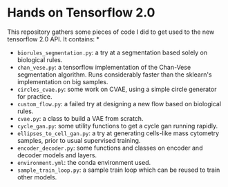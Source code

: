 # Hands on Tensorflow 2.0

This repository gathers some pieces of code I did to get used to the new tensorflow 2.0 API.
It contains:
* 
* `biorules_segmentation.py`: a try at a segmentation based solely on biological rules.
* `chan_vese.py`: a tensorflow implementation of the Chan-Vese segmentation algorithm. Runs considerably faster than the sklearn's implementation on big samples.  
* `circles_cvae.py`: some work on CVAE, using a simple circle generator for practice.
* `custom_flow.py`: a failed try at designing a new flow based on biological rules.
* `cvae.py`: a class to build a VAE from scratch.
* `cycle_gan.py`: some utility functions to get a cycle gan running rapidly.
* `ellipses_to_cell_gan.py`: a try at generating cells-like mass cytometry samples, prior to usual supervised training.
* `encoder_decoder.py`: some functions and classes on encoder and decoder models and layers.
* `environment.yml`: the conda environment used. 
* `sample_train_loop.py`: a sample train loop which can be reused to train other models.